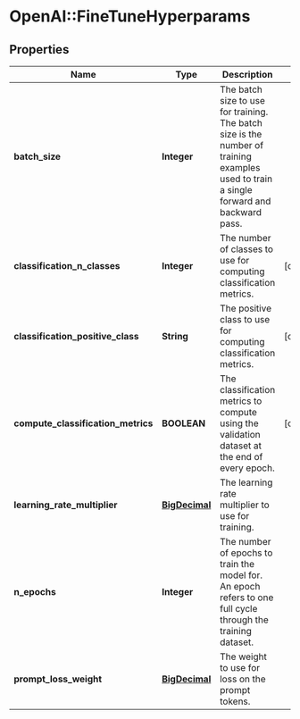 # OpenAI::FineTuneHyperparams

## Properties
Name | Type | Description | Notes
------------ | ------------- | ------------- | -------------
**batch_size** | **Integer** | The batch size to use for training. The batch size is the number of training examples used to train a single forward and backward pass.  | 
**classification_n_classes** | **Integer** | The number of classes to use for computing classification metrics.  | [optional] 
**classification_positive_class** | **String** | The positive class to use for computing classification metrics.  | [optional] 
**compute_classification_metrics** | **BOOLEAN** | The classification metrics to compute using the validation dataset at the end of every epoch.  | [optional] 
**learning_rate_multiplier** | [**BigDecimal**](BigDecimal.md) | The learning rate multiplier to use for training.  | 
**n_epochs** | **Integer** | The number of epochs to train the model for. An epoch refers to one full cycle through the training dataset.  | 
**prompt_loss_weight** | [**BigDecimal**](BigDecimal.md) | The weight to use for loss on the prompt tokens.  | 

